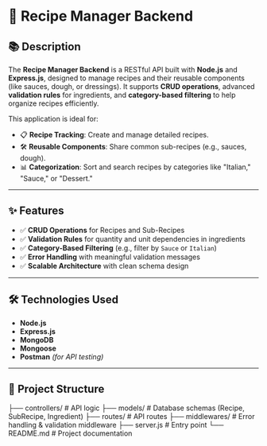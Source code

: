 # 🍕 **Recipe Manager Backend**

## 📚 **Description**
The **Recipe Manager Backend** is a RESTful API built with **Node.js** and **Express.js**, designed to manage recipes and their reusable components (like sauces, dough, or dressings). It supports **CRUD operations**, advanced **validation rules** for ingredients, and **category-based filtering** to help organize recipes efficiently.

This application is ideal for:
- 📋 **Recipe Tracking**: Create and manage detailed recipes.  
- 🛠️ **Reusable Components**: Share common sub-recipes (e.g., sauces, dough).  
- 📊 **Categorization**: Sort and search recipes by categories like "Italian," "Sauce," or "Dessert."  

---

## ✨ **Features**

- ✅ **CRUD Operations** for Recipes and Sub-Recipes  
- ✅ **Validation Rules** for quantity and unit dependencies in ingredients  
- ✅ **Category-Based Filtering** (e.g., filter by `Sauce` or `Italian`)  
- ✅ **Error Handling** with meaningful validation messages  
- ✅ **Scalable Architecture** with clean schema design  

---

## 🛠️ **Technologies Used**

- **Node.js**  
- **Express.js**  
- **MongoDB**  
- **Mongoose**  
- **Postman** *(for API testing)*  

---

## 📂 **Project Structure**
├── controllers/    # API logic
├── models/         # Database schemas (Recipe, SubRecipe, Ingredient)
├── routes/         # API routes
├── middlewares/    # Error handling & validation middleware
├── server.js       # Entry point
└── README.md       # Project documentation
